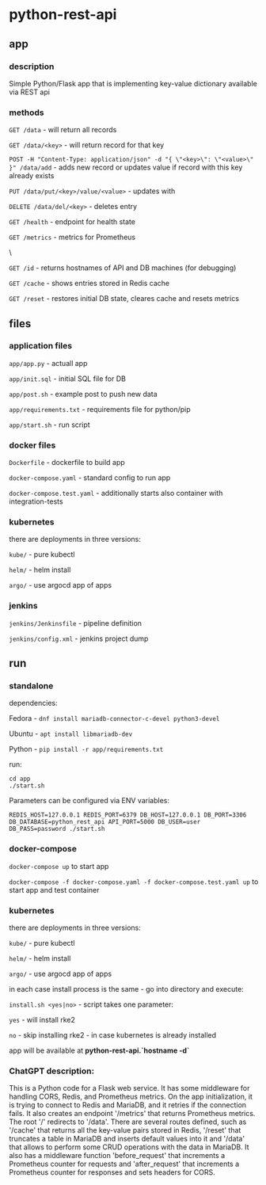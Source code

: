 # python-rest-api       

## app

### description

Simple Python/Flask app that is implementing key-value dictionary available via REST api

### methods

`GET /data` - will return all records

`GET /data/<key>` - will return record for that key
    
`POST -H "Content-Type: application/json" -d "{ \"<key>\": \"<value>\" }" /data/add` - adds new record or updates value if record with this key already exists

`PUT /data/put/<key>/value/<value>` - updates <key> with <value>

`DELETE /data/del/<key>` - deletes <key> entry

`GET /health` - endpoint for health state

`GET /metrics` - metrics for Prometheus

\

`GET /id` - returns hostnames of API and DB machines (for debugging)

`GET /cache` - shows entries stored in Redis cache

`GET /reset` - restores initial DB state, cleares cache and resets metrics

## files

### application files

`app/app.py` - actuall app

`app/init.sql` - initial SQL file for DB
    
`app/post.sh` - example post to push new data

`app/requirements.txt` - requirements file for python/pip

`app/start.sh` - run script
       
### docker files

`Dockerfile` - dockerfile to build app

`docker-compose.yaml` - standard config to run app    

`docker-compose.test.yaml` - additionally starts also container with integration-tests

### kubernetes

there are deployments in three versions:

`kube/` - pure kubectl

`helm/` - helm install

`argo/` - use argocd app of apps

### jenkins

`jenkins/Jenkinsfile` - pipeline definition

`jenkins/config.xml` - jenkins project dump
  
## run

### standalone

dependencies:

Fedora - `dnf install mariadb-connector-c-devel python3-devel`

Ubuntu - `apt install libmariadb-dev`

Python - `pip install -r app/requirements.txt`

run:

```
cd app
./start.sh
```
Parameters can be configured via ENV variables:

```
REDIS_HOST=127.0.0.1 REDIS_PORT=6379 DB_HOST=127.0.0.1 DB_PORT=3306 DB_DATABASE=python_rest_api API_PORT=5000 DB_USER=user DB_PASS=password ./start.sh
```

### docker-compose

`docker-compose up` to start app

`docker-compose -f docker-compose.yaml -f docker-compose.test.yaml up` to start app and test container

### kubernetes

there are deployments in three versions:

`kube/` - pure kubectl

`helm/` - helm install

`argo/` - use argocd app of apps



in each case install process is the same - go into directory and execute:


`install.sh <yes|no>` - script takes one parameter:

`yes` - will install rke2
    
`no` - skip installing rke2 - in case kubernetes is already installed

app will be available at **python-rest-api.\`hostname -d\`**

### ChatGPT description:

This is a Python code for a Flask web service. It has some middleware for handling CORS, Redis, and Prometheus metrics. On the app initialization, it is trying to connect to Redis and MariaDB, and it retries if the connection fails.
It also creates an endpoint '/metrics' that returns Prometheus metrics. The root '/' redirects to '/data'. There are several routes defined, such as '/cache' that returns all the key-value pairs stored in Redis, '/reset' that truncates a table in MariaDB and inserts default values into it and '/data' that allows to perform some CRUD operations with the data in MariaDB. It also has a middleware function 'before_request' that increments a Prometheus counter for requests and 'after_request' that increments a Prometheus counter for responses and sets headers for CORS.
